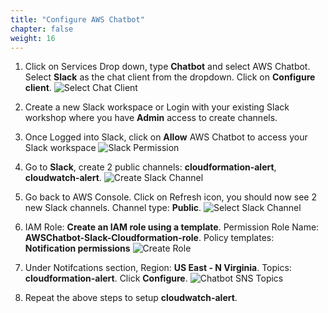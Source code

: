 ```yaml
---
title: "Configure AWS Chatbot"
chapter: false
weight: 16
---
```


1. Click on Services Drop down, type **Chatbot** and select AWS Chatbot. Select **Slack** as the chat client from the dropdown. Click on **Configure client**.
![Select Chat Client](/images/select-chat-client.png)

1. Create a new Slack workspace or Login with your existing Slack workshop where you have **Admin** access to create channels.

1. Once Logged into Slack, click on **Allow** AWS Chatbot to access your Slack workspace
![Slack Permission](/images/slack-perm.png)

1. Go to **Slack**, create 2 public channels: **cloudformation-alert**, **cloudwatch-alert**.
![Create Slack Channel](/images/create-slack-channel.png)

1. Go back to AWS Console. Click on Refresh icon, you should now see 2 new Slack channels. Channel type: **Public**.
![Select Slack Channel](/images/select-slack-channel.png)

1. IAM Role: **Create an IAM role using a template**. Permission Role Name: **AWSChatbot-Slack-Cloudformation-role**. Policy templates: **Notification permissions**
![Create Role](/images/permission-role-name.png)

1. Under Notifcations section, Region: **US East - N Virginia**. Topics: **cloudformation-alert**. Click **Configure**.
![Chatbot SNS Topics](/images/chatbot-sns-topic.png)

1. Repeat the above steps to setup **cloudwatch-alert**.

